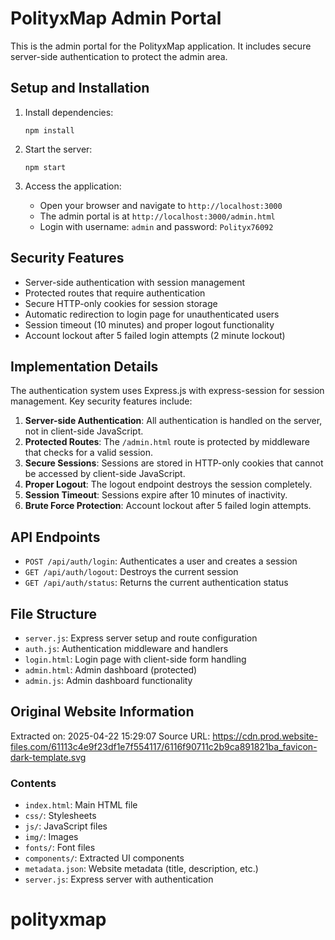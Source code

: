 # PolityxMap Admin Portal

This is the admin portal for the PolityxMap application. It includes secure server-side authentication to protect the admin area.

## Setup and Installation

1. Install dependencies:
   ```
   npm install
   ```

2. Start the server:
   ```
   npm start
   ```

3. Access the application:
   - Open your browser and navigate to `http://localhost:3000`
   - The admin portal is at `http://localhost:3000/admin.html`
   - Login with username: `admin` and password: `Polityx76092`

## Security Features

- Server-side authentication with session management
- Protected routes that require authentication
- Secure HTTP-only cookies for session storage
- Automatic redirection to login page for unauthenticated users
- Session timeout (10 minutes) and proper logout functionality
- Account lockout after 5 failed login attempts (2 minute lockout)

## Implementation Details

The authentication system uses Express.js with express-session for session management. Key security features include:

1. **Server-side Authentication**: All authentication is handled on the server, not in client-side JavaScript.
2. **Protected Routes**: The `/admin.html` route is protected by middleware that checks for a valid session.
3. **Secure Sessions**: Sessions are stored in HTTP-only cookies that cannot be accessed by client-side JavaScript.
4. **Proper Logout**: The logout endpoint destroys the session completely.
5. **Session Timeout**: Sessions expire after 10 minutes of inactivity.
6. **Brute Force Protection**: Account lockout after 5 failed login attempts.

## API Endpoints

- `POST /api/auth/login`: Authenticates a user and creates a session
- `GET /api/auth/logout`: Destroys the current session
- `GET /api/auth/status`: Returns the current authentication status

## File Structure

- `server.js`: Express server setup and route configuration
- `auth.js`: Authentication middleware and handlers
- `login.html`: Login page with client-side form handling
- `admin.html`: Admin dashboard (protected)
- `admin.js`: Admin dashboard functionality

## Original Website Information

Extracted on: 2025-04-22 15:29:07
Source URL: https://cdn.prod.website-files.com/61113c4e9f23df1e7f554117/6116f90711c2b9ca891821ba_favicon-dark-template.svg

### Contents

- `index.html`: Main HTML file
- `css/`: Stylesheets
- `js/`: JavaScript files
- `img/`: Images
- `fonts/`: Font files
- `components/`: Extracted UI components
- `metadata.json`: Website metadata (title, description, etc.)
- `server.js`: Express server with authentication
# polityxmap
